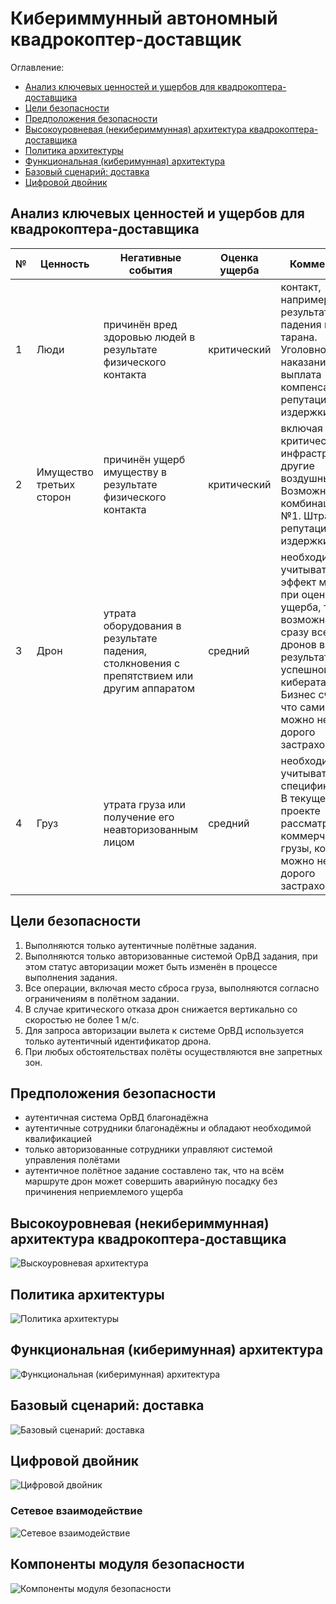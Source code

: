 # Кибериммунный автономный квадрокоптер-доставщик

Оглавление:

- [Анализ ключевых ценностей и ущербов для квадрокоптера-доставщика](#анализ-ключевых-ценностей-и-ущербов-для-квадрокоптера-доставщика)
- [Цели безопасности](#цели-безопасности)
- [Предположения безопасности](#предположения-безопасности)
- [Высокоуровневая (некибериммунная) архитектура квадрокоптера-доставщика](#высокоуровневая-некибериммунная-архитектура-квадрокоптера-доставщика)
- [Политика архитектуры](#политика-архитектуры)
- [Функциональная (киберимунная) архитектура](#функциональная-киберимунная-архитектура)
- [Базовый сценарий: доставка](#базовый-сценарий-доставка)
- [Цифровой двойник](#цифровой-двойник)

## Анализ ключевых ценностей и ущербов для квадрокоптера-доставщика

| №   | Ценность | Негативные события | Оценка ущерба | Комментарий |
| --- | -------- | ------------------ | ------------- | ----------- |
| 1 | Люди     | причинён вред здоровью людей в результате физического контакта |  критический | контакт, например, в результате падения или тарана. Уголовное наказание, выплата компенсаций, репутационные издержки |
| 2 | Имущество третьих сторон | причинён ущерб имуществу в результате физического контакта | критический | включая критическую инфраструктуру и другие воздушные суда. Возможна комбинация с №1. Штрафы, репутационные издержки |
| 3 | Дрон | утрата оборудования в результате падения, столкновения с препятствием или другим аппаратом | средний | необходимо учитывать эффект масштаба при оценке этого ущерба, т.к. возможна утрата сразу всех дронов в результате успешной кибератаки. Бизнес считает, что сами дроны можно не очень дорого застраховать |
| 4 | Груз | утрата груза или получение его неавторизованным лицом | средний | необходимо учитывать специфику груза. В текущем проекте рассматриваются коммерческие грузы, которые можно не очень дорого застраховать |

## Цели безопасности

1. Выполняются только аутентичные полётные задания.
2. Выполняются только авторизованные системой ОрВД задания, при этом статус авторизации может быть изменён в процессе выполнения задания.
3. Все операции, включая место сброса груза, выполняются согласно ограничениям в полётном задании.
4. В случае критического отказа дрон снижается вертикально со скоростью не более 1 м/с.
5. Для запроса авторизации вылета к системе ОрВД используется только аутентичный идентификатор дрона.
6. При любых обстоятельствах полёты осуществляются вне запретных зон.

## Предположения безопасности

- аутентичная система ОрВД благонадёжна
- аутентичные сотрудники благонадёжны и обладают необходимой квалификацией
- только авторизованные сотрудники управляют системой управления полётами
- аутентичное полётное задание составлено так, что на всём маршруте дрон может совершить аварийную посадку без причинения неприемлемого ущерба

## Высокоуровневая (некибериммунная) архитектура квадрокоптера-доставщика

![Выскоуровневая архитектура](scheme3.jpg)

## Политика архитектуры

![Политика архитектуры](scheme4.jpg)

## Функциональная (киберимунная) архитектура

![Функциональная (киберимунная) архитектура](scheme.jpg)

## Базовый сценарий: доставка

![Базовый сценарий: доставка](scheme2.jpg)

## Цифровой двойник

![Цифровой двойник](scheme5.jpg)

### Сетевое взаимодействие

![Сетевое взаимодействие](scheme6.jpg)

## Компоненты модуля безопасности

![Компоненты модуля безопасности](scheme7.jpg)
